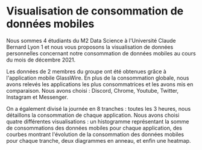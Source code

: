 # Visualisation de consommation de données mobiles
Nous sommes 4 étudiants du M2 Data Science à l'Université Claude Bernard Lyon 1 et nous vous proposons la visualisation
de données personnelles concernant notre consommation de données mobiles au cours du mois de décembre 2021.

Les données de 2 membres du groupe ont été obtenues grâce à l'application mobile GlassWire.
En plus de la consommation globale, nous avons relevés les applications les plus consommatrices et les avons mis en comparaison.
Nous avons choisi : Discord, Chrome, Youtube, Twitter, Instagram et Messenger.

On a également divisé la journée en 8 tranches : toutes les 3 heures, nous détaillons la consommation de chaque application.
Nous avons choisi quatre différentes visualisations : un histogramme représentant la somme de consommations des données
mobiles pour chaque application, des courbes montrant l'évolution de la consommation des données mobiles pour chaque tranche,
deux diagrammes en anneau, et enfin une heatmap.
